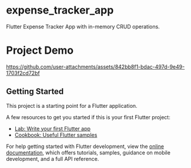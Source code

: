 # expense_tracker_app

Flutter Expense Tracker App with in-memory CRUD operations.

# Project Demo


https://github.com/user-attachments/assets/842bb8f1-bdac-497d-9e49-1703f2cd72bf



## Getting Started

This project is a starting point for a Flutter application.

A few resources to get you started if this is your first Flutter project:

- [Lab: Write your first Flutter app](https://docs.flutter.dev/get-started/codelab)
- [Cookbook: Useful Flutter samples](https://docs.flutter.dev/cookbook)

For help getting started with Flutter development, view the
[online documentation](https://docs.flutter.dev/), which offers tutorials,
samples, guidance on mobile development, and a full API reference.
